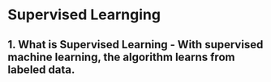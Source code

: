 # Supervised Learnging

## 1. What is Supervised Learning - With supervised machine learning, the algorithm learns from labeled data.

